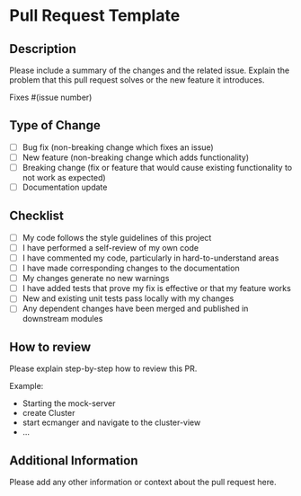 # Pull Request Template

## Description

Please include a summary of the changes and the related issue. Explain the problem that this pull request solves or the new feature it introduces.

Fixes #(issue number)

## Type of Change

- [ ] Bug fix (non-breaking change which fixes an issue)
- [ ] New feature (non-breaking change which adds functionality)
- [ ] Breaking change (fix or feature that would cause existing functionality to not work as expected)
- [ ] Documentation update

## Checklist

- [ ] My code follows the style guidelines of this project
- [ ] I have performed a self-review of my own code
- [ ] I have commented my code, particularly in hard-to-understand areas
- [ ] I have made corresponding changes to the documentation
- [ ] My changes generate no new warnings
- [ ] I have added tests that prove my fix is effective or that my feature works
- [ ] New and existing unit tests pass locally with my changes
- [ ] Any dependent changes have been merged and published in downstream modules

## How to review

Please explain step-by-step how to review this PR.

Example:
- Starting the mock-server
- create Cluster
- start ecmanger and navigate to the cluster-view
- ...

## Additional Information

Please add any other information or context about the pull request here.
